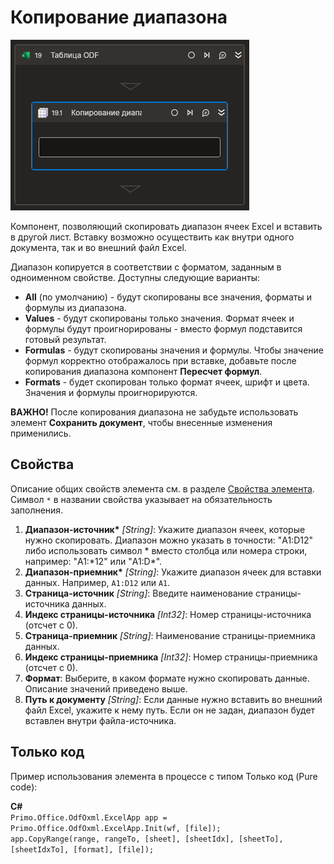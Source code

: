# Копирование диапазона

![](<../../../../.gitbook/assets1/Cropped-CopyRange.png>)

Компонент, позволяющий скопировать диапазон ячеек Excel и вставить в другой лист. Вставку возможно осуществить как внутри одного документа, так и во внешний файл Excel.

Диапазон копируется в соответствии с форматом, заданным в одноименном свойстве. Доступны следующие варианты:

* **All** (по умолчанию) - будут скопированы все значения, форматы и формулы из диапазона.
* **Values** - будут скопированы только значения. Формат ячеек и формулы будут проигнорированы - вместо формул подставится готовый результат.
* **Formulas** - будут скопированы значения и формулы. Чтобы значение формул корректно отображалось при вставке, добавьте после копирования диапазона компонент **Пересчет формул**.
* **Formats** - будет скопирован только формат ячеек, шрифт и цвета. Значения и формулы проигнорируются.

**ВАЖНО!** После копирования диапазона не забудьте использовать элемент **Сохранить документ**, чтобы внесенные изменения применились.

## Свойства

Описание общих свойств элемента см. в разделе [Свойства элемента](https://docs.primo-rpa.ru/primo-rpa/primo-studio/process/elements#svoistva-elementa).\
Символ `*` в названии свойства указывает на обязательность заполнения.

1. **Диапазон-источник\*** *[String]*: Укажите диапазон ячеек, которые нужно скопировать. Диапазон можно указать в точности: "A1:D12" либо использовать символ \* вместо столбца или номера строки, например: "A1:\*12" или "A1:D\*".
2. **Диапазон-приемник\*** *[String]*: Укажите диапазон ячеек для вставки данных. Например, `A1:D12` или `A1`.
3. **Страница-источник** *[String]*: Введите наименование страницы-источника данных.
4. **Индекс страницы-источника** *[Int32]*: Номер страницы-источника (отсчет с 0).
5. **Страница-приемник** *[String]*: Наименование страницы-приемника данных.
6. **Индекс страницы-приемника** *[Int32]*: Номер страницы-приемника (отсчет с 0).
7. **Формат**: Выберите, в каком формате нужно скопировать данные. Описание значений приведено выше.
8. **Путь к документу** *[String]*: Если данные нужно вставить во внешний файл Excel, укажите к нему путь. Если он не задан, диапазон будет вставлен внутри файла-источника.

## Только код
Пример использования элемента в процессе с типом Только код (Pure code):  

**C#**  
`Primo.Office.OdfOxml.ExcelApp app = Primo.Office.OdfOxml.ExcelApp.Init(wf, [file]);`   
`app.CopyRange(range, rangeTo, [sheet], [sheetIdx], [sheetTo], [sheetIdxTo], [format], [file]);`


